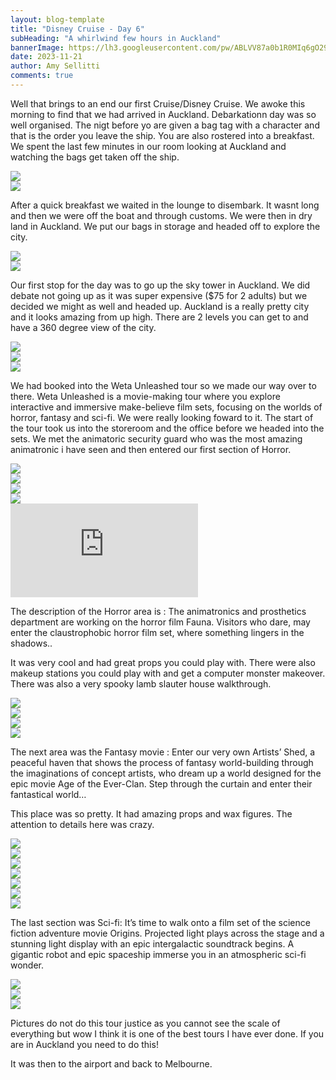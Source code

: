```yaml
---
layout: blog-template
title: "Disney Cruise - Day 6"
subHeading: "A whirlwind few hours in Auckland"
bannerImage: https://lh3.googleusercontent.com/pw/ABLVV87a0b1R0MIq6gO294b70-Ru-c5CaDrgfXNkB3qxh2xUh6hJ9TmYOYsZ_D2p3Kpj85boJChdyDnmDOzEMEM0EBDKrTv3oBIH9e1u11JmsHH224KqpnmT=w2400
date: 2023-11-21
author: Amy Sellitti
comments: true
---
```


Well that brings to an end our first Cruise/Disney Cruise. We awoke this morning to find that we had arrived in Auckland. Debarkationn day was so well organised. The nigt before yo are given a bag tag with a character and that is the order you leave the ship. You are also rostered into a breakfast. We spent the last few minutes in our room looking at Auckland and watching the bags get taken off the ship. 

<div class="center-image"><img src="https://lh3.googleusercontent.com/pw/ABLVV85r31Gk0yUGFUoBtkxPSk9fnFFt5Yvn4drsDF2jaH2uYaO1xlWaLzgL0rH80nuVlTpcbvXGbL5afhIb2U9446kxuJnGpMdw0GIr8iu7C37X4c7nf8rT=w2400" /></div>
<div class="center-image"><img src="https://lh3.googleusercontent.com/pw/ABLVV85KPihNAxzu3HmJsneXXHMUZK42sIE15-IHC7WxvZ_AA8GBcy9NaRA0JacX_aYrj_iaF1PqVe1f6sj778K7wfaXlnP7Gjy--GYwww4WTWrDZzk34yiV=w2400" /></div>

After a quick breakfast we waited in the lounge to disembark. It wasnt long and then we were off the boat and through customs. We were then in dry land in Auckland. We put our bags in storage and headed off to explore the city. 

<div class="center-image"><img src="https://lh3.googleusercontent.com/pw/ABLVV84rP1AiqGlmvLTk96g9XLt7Wki46heZF4zuSCZusfQ4nnpOa5nSmXYJgfI6NeFwA2CkVR8lmQM2EMx_UxMg52ZmKmTpkNHQzFNIdHyG65doQsy8b3oS=w2400" /></div>
<div class="center-image"><img src="https://lh3.googleusercontent.com/pw/ABLVV87iHy3RgevhMm3l3C68mS2P6SNHLKlI6tGzIHGBrhOakdi9S9fqzlfSOReZaWyFjwXmYqxQNC_4OVFldGVl1MPnbcBf22NBQXvRcMT95VLz9W2O1X7n=w2400" /></div>

Our first stop for the day was to go up the sky tower in Auckland. We did debate not going up as it was super expensive ($75 for 2 adults) but we decided we might as well and headed up. Auckland is a really pretty city and it looks amazing from up high. There are 2 levels you can get to and have a 360 degree view of the city. 

<div class="center-image"><img src="https://lh3.googleusercontent.com/pw/ABLVV87kbOV4kl3gd44rUDS2tpGyvzscgDX97Up0xF8XBUF5hksByuD9mT6qArgsJoSE1Qh47jpUVs8c-NkeeRJ259ECgRx7PGYlaGNh7KcTG0AuaSYsnCl0=w2400" /></div>
<div class="center-image"><img src="https://lh3.googleusercontent.com/pw/ABLVV844LBvlQIr45p638NiQaloO4l3MSPpP-YEqyQGHRJY5sYvq_gPrgqqe6xFuiQqtrYZ2_LdYI4tBqXflnNuSUEWgTHk7pBkxtwwkEMmG12tZvB_m7Yt1=w2400" /></div>
<div class="center-image"><img src="https://lh3.googleusercontent.com/pw/ABLVV847OImuxn9VNhG7yLY0ylqZqkFiGeEV1-EFVUtbApstZvvl3lYq-2RzLocavT5dFnQTl9y8UbHcuLlwt5Hi-8y5pH_dsbXipaEUTw-3V2o4ttajzdJ7=w2400" /></div>

We had booked into the Weta Unleashed tour so we made our way over to there. Weta Unleashed is a movie-making tour where you explore interactive and immersive make-believe film sets, focusing on the worlds of horror, fantasy and sci-fi. We were really looking foward to it. The start of the tour took us into the storeroom and the office before we headed into the sets. We met the animatoric security guard who was the most amazing animatronic i have seen and then entered our first section of Horror. 
<div class="center-image"><img src="https://lh3.googleusercontent.com/pw/ABLVV87HxEO0vQqD9vCqNrmf6pgJZmAkUSQZ1uQSrgdQB8ONoIOt1MMvMe-qAF3FnxIoR9MH_d5dkJDU25FdjzzAhT-Wb1SOmWe60IvnyMBIUi-LbWFG5xVT=w2400" /></div>
<div class="center-image"><img src="https://lh3.googleusercontent.com/pw/ABLVV85jCllzDJm3-6IJZH0xP16neUrc9f-aKyrDCpVj4X9yp8ar4ypNRk8i7uwcgu2LdHoNqsRhNQs6cxHDxVvSQOpX_WkjLeNhFEsFs-7FdHFjv6OWhztQ=w2400" /></div>
<div class="center-image"><img src="https://lh3.googleusercontent.com/pw/ABLVV84dGdCRZFuMjVnh3iBTnevP4Lb4nA8iEqC_3HXCTZMpyIIWwwDWYVgO48mWvb0Y2Fhj2s7rDDFKlEgu6Cu_yoBLR0IJjyyQ9xsIAfhQtg1BHkx3eriC=w2400" /></div>
<div class="center-image"><img src="https://lh3.googleusercontent.com/pw/ABLVV85LtWMN2gBDV3FX1hI-uOSpc8qqi5GpQQhNe49F6tpaPcDv1K5Su8qIFJgKxG8Kvn9yUVe3FvLdvcoI4nN0VS0X58BlOXz4k5RVVJ6NnMefiQVDdN7z=w2400" /></div>
<div class="center-video"><iframe src="https://www.youtube.com/embed/NgdJX39efas" frameborder="0" allowfullscreen></iframe></div>

The description of the Horror area is : The animatronics and prosthetics department are working on the horror film Fauna. Visitors who dare, may enter the claustrophobic horror film set, where something lingers in the shadows..

It was very cool and had great props you could play with. There were also makeup stations you could play with and get a computer monster makeover. There was also a very spooky lamb slauter house walkthrough.  

<div class="center-image"><img src="https://lh3.googleusercontent.com/pw/ABLVV87zwWQ06fwX6mK3WbSjtUOrG20jIdCnFLu3CAuSmR_6JmAU_cjALX03ovYWgeaXNbtODw7YMuPcX9vOdxexG3PhY3scWxHxR-J8lGMWrnb8KYcwh4Fj=w2400" /></div>
<div class="center-image"><img src="https://lh3.googleusercontent.com/pw/ABLVV87LysBsyT5a3csh8xDeIyvFtqLvP4iz9ZJ9lNJIssAeq1LLhlU2dw6t62cGCPBmSi-gVE6eb8SDI75PpCnRgOCc1pZ6hs8WLzR9SJceFF5oljTlbizd=w2400" /></div>
<div class="center-image"><img src="https://lh3.googleusercontent.com/pw/ABLVV85OEd9uIfYGopJm6rW_mQZact3Hi3bZyjltqGG60bQtMGKNtIhyefNro4Kc7a4miCgTLJHVHxOdQ8u8YHG5RN7UPtBL2NAz6rmvGdi-PpqV6U0U5K29=w2400" /></div>
<div class="center-image"><img src="https://lh3.googleusercontent.com/pw/ABLVV84YZm1UQRTWlcYRlK8AXuMsQYiN3muYWuQ3TuHADkKofOm96UMJwPJU9gLCMFDIkqy5NcUIMPBh80TxY6xIpppHpPEC6B4YcK9IHv_XO5MD5vsOvlBl=w2400" /></div>

The next area was the Fantasy movie : Enter our very own Artists’ Shed, a peaceful haven that shows the process of fantasy world-building through the imaginations of concept artists, who dream up a world designed for the epic movie Age of the Ever-Clan. Step through the curtain and enter their fantastical world…

This place was so pretty. It had amazing props and wax figures. The attention to details here was crazy. 

<div class="center-image"><img src="https://lh3.googleusercontent.com/pw/ABLVV85IwF6-BTbBYMyCoGbsSH-E4pRKsyUvO6ocS-zYcVB0NtXNAjtTnMXLVGlLioM8xfZhOw31-cKTQxYsa0pi5PjqMVpp-uAlaTPcEvO5z7kgw7jzRHIT=w2400" /></div>
<div class="center-image"><img src="https://lh3.googleusercontent.com/pw/ABLVV856_rylwrr9pfunzLeoxCx7wgO146lurY2SiJJIxT5ScRyoI3Z90wR6NyNGQBDL6V8ztGKuOWesChjhUw_9LPamREZ70fTJ4bgICwfpTDl6ZLxT1Wx1=w2400" /></div>
<div class="center-image"><img src="https://lh3.googleusercontent.com/pw/ABLVV84_xYUVu06DJb9PmcGUaWi7u92PgO7yOWRFpfAa0Bn39Op9VSkhIjzD9mT2Jf3MBh2QThUYPazPb-sWR4r8lIlIuB5eVE8jW_A2WBesS2R7uZwMCLEG=w2400" /></div>
<div class="center-image"><img src="https://lh3.googleusercontent.com/pw/ABLVV84eHUFoNRoz3YgZxeWyrUXmH6WpojHPSJAgmUP7cuc5hrsZ3evJAMi0zW2k5o_nmElVqFCUmgxKMG6byEi_9IFQfANRrYISMXuFpyRtOhpMBVQVHjml=w2400" /></div>

<div class="center-image"><img src="https://lh3.googleusercontent.com/pw/ABLVV857EiwAvX16fUWAM6544283m6elz2mkhsj9RfTFWj7mPB6aiE1iAnqvCYiVnd1dy6AGszHeQ97AgfuFdsHaOlFcUGXCTYvDVlV_jp7df9n9qJK7x7Et=w2400" /></div>
<div class="center-image"><img src="https://lh3.googleusercontent.com/pw/ABLVV84Vgb29b-eAhbTnxpAUawJPUUtpz_c_CbR7PfDX7U0koCyZ1jU_WDGWmabmo9brD5MwuKIw-cHDP4AbiMvdKZo_u6yLnfs1fYtIfBYkVBoyqToyNvU4=w2400" /></div>
<div class="center-image"><img src="https://lh3.googleusercontent.com/pw/ABLVV8570MFY69_EsekJ1MJoW4EAn-QBbblkunSKOA7FMbtce3MxB47kX3DPPJ1sgqaDDMyA3gbPCs69P_2LGOdL1FgZ50ftmynvmJYv-av-qyeD-DB2D8LG=w2400" /></div>

The last section was Sci-fi: It’s time to walk onto a film set of the science fiction adventure movie Origins. Projected light plays across the stage and a stunning light display with an epic intergalactic soundtrack begins. A gigantic robot and epic spaceship immerse you in an atmospheric sci-fi wonder.

<div class="center-image"><img src="https://lh3.googleusercontent.com/pw/ABLVV856dmaEKqAqZYmjvYYbpwZytswVG0_gNxpUnB65_aSeYvJs-ex22AtB9NHfy0gJd1--6beeNsFFhkvHyCecIjPTcDyuhjgYkgyvFWjYxkKH1n5QGN1j=w2400" /></div>
<div class="center-image"><img src="https://lh3.googleusercontent.com/pw/ABLVV87-o3wc_GpQRSvJCc0U5o2IitwYdQkupTU4GwlH5ttxNediBWhSDifGf3Ww68zmhCo3EcIOo3ZmxT8ig60jkAzAqsHiNjUpAw8iSqzbqzT5hGc7cQWs=w2400" /></div>
<div class="center-image"><img src="https://lh3.googleusercontent.com/pw/ABLVV85BXLs3qnxvZmmi5FAsgGflFlpBKozY804LQ_US9tgPJZy1dmetJMaSCTlk83CJ1DkZ91eMYI_E6AnfDQW8ar3-vDQARkn9m2I0oaEp-SjZl5ktPpn8=w2400" /></div>

Pictures do not do this tour justice as you cannot see the scale of everything but wow I think it is one of the best tours I have ever done. If you are in Auckland you need to do this!

It was then to the airport and back to Melbourne.